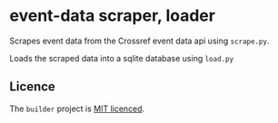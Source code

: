 # event-data scraper, loader

Scrapes event data from the Crossref event data api using `scrape.py`.

Loads the scraped data into a sqlite database using `load.py`

## Licence

The `builder` project is [MIT licenced](LICENCE.txt).
